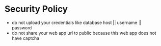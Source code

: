 # Security Policy

- do not upload your credentials like database host || username || password
- do not share your web app url to public because this web app does not have captcha
